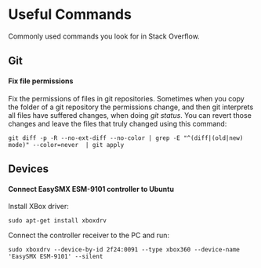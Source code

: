 Useful Commands
===============

Commonly used commands you look for in Stack Overflow.

Git
---

#### Fix file permissions

Fix the permissions of files in git repositories. Sometimes when you copy the folder of a git repository the permissions change, and then git interprets all files have suffered changes, when doing *git status*. You can revert those changes and leave the files that truly changed using this command:

```
git diff -p -R --no-ext-diff --no-color | grep -E "^(diff|(old|new) mode)" --color=never  | git apply
```

Devices
-------

#### Connect EasySMX ESM-9101 controller to Ubuntu

Install XBox driver:

```
sudo apt-get install xboxdrv
```

Connect the controller receiver to the PC and run:

```
sudo xboxdrv --device-by-id 2f24:0091 --type xbox360 --device-name 'EasySMX ESM-9101' --silent
```


